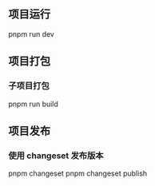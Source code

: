 ## 项目运行
pnpm run dev

## 项目打包

### 子项目打包
pnpm run build


## 项目发布
### 使用 changeset 发布版本

pnpm changeset
pnpm changeset publish